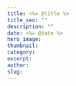 ```yaml
---
title: <%= @title %>
title_seo: ""
description: ""
date: <%= @date %>
hero_image:
thumbnail:
category:
excerpt:
author:
slug:
---
```

